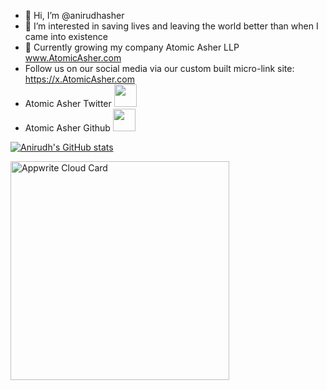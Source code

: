 - 👋 Hi, I’m @anirudhasher
- 👀 I’m interested in saving lives and leaving the world better than when I came into existence
- 🌱 Currently growing my company Atomic Asher LLP www.AtomicAsher.com
- Follow us on our social media via our custom built micro-link site: https://x.AtomicAsher.com
- Atomic Asher Twitter [<img height="36" src="https://cdn.simpleicons.org/Twitter"/>](https://twitter.com/AtomicAsher) &nbsp;
- Atomic Asher Github [<img height="36" src="https://cdn.simpleicons.org/Github"/>](https://github.com/Atomic-Asher) &nbsp;

[![Anirudh's GitHub stats](https://github-readme-stats.vercel.app/api?username=anirudhasher)](https://github.com/anuraghazra/github-readme-stats)

<a href="https://cloud.appwrite.io/card/648de2f6ba24f5891946">
	<img width="350" src="https://cloud.appwrite.io/v1/cards/cloud?userId=648de2f6ba24f5891946" alt="Appwrite Cloud Card" />
</a>
<!---
anirudhasher/anirudhasher is a ✨ special ✨ repository because its `README.md` (this file) appears on your GitHub profile.
You can click the Preview link to take a look at your changes.
--->
